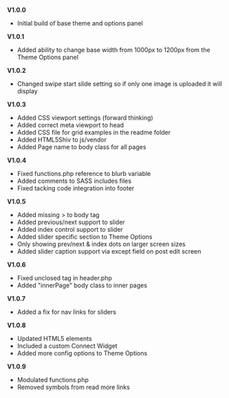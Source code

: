 <strong>V1.0.0</strong>
<ul>
<li>Initial build of base theme and options panel</li>
</ul>

<strong>V1.0.1</strong>
<ul>
<li>Added ability to change base width from 1000px to 1200px from the Theme Options panel</li>
</ul>

<strong>V1.0.2</strong>
<ul>
<li>Changed swipe start slide setting so if only one image is uploaded it will display</li>
</ul>

<strong>V1.0.3</strong>
<ul>
<li>Added CSS viewport settings (forward thinking)</li>
<li>Added correct meta viewport to head</li>
<li>Added CSS file for grid examples in the readme folder</li>
<li>Added HTML5Shiv to js/vendor</li>
<li>Added Page name to body class for all pages</li>
</ul>

<strong>V1.0.4</strong>
<ul>
<li>Fixed functions.php reference to blurb variable</li>
<li>Added comments to SASS includes files</li>
<li>Fixed tacking code integration into footer</li>
</ul>

<strong>V1.0.5</strong>
<ul>
<li>Added missing > to body tag</li>
<li>Added previous/next support to slider</li>
<li>Added index control support to slider</li>
<li>Added slider specific section to Theme Options</li>
<li>Only showing prev/next & index dots on larger screen sizes</li>
<li>Added slider caption support via except field on post edit screen</li>
</ul>

<strong>V1.0.6</strong>
<ul>
<li>Fixed unclosed tag in header.php</li>
<li>Added "innerPage" body class to inner pages</li>
</ul>

<strong>V1.0.7</strong>
<ul>
<li>Added a fix for nav links for sliders</li>
</ul>

<strong>V1.0.8</strong>
<ul>
<li>Updated HTML5 elements</li>
<li>Included a custom Connect Widget</li>
<li>Added more config options to Theme Options</li>
</ul>

<strong>V1.0.9</strong>
<ul>
<li>Modulated functions.php</li>
<li>Removed symbols from read more links</li>
</ul>